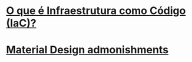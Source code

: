 # [O que é Infraestrutura como Código (IaC)?](Capitulo-1/index.html)

# [Material Design admonishments](Capitulo-2/index.html)
